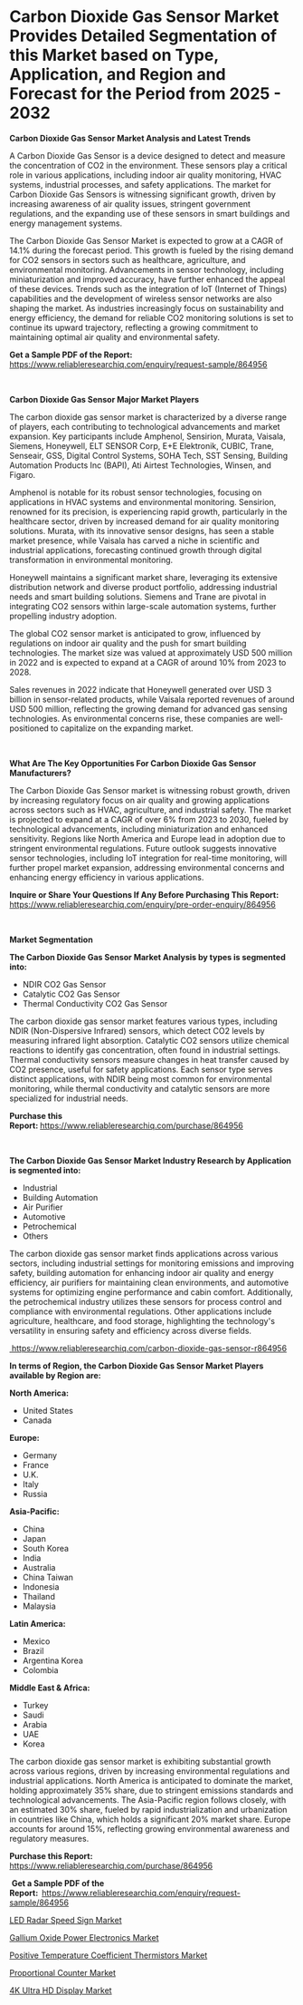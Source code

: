 <p><h1>Carbon Dioxide Gas Sensor Market Provides Detailed Segmentation of this Market based on Type, Application, and Region and Forecast for the Period from 2025 - 2032</h1></p><p><strong>Carbon Dioxide Gas Sensor Market Analysis and Latest Trends</strong></p>
<p><p>A Carbon Dioxide Gas Sensor is a device designed to detect and measure the concentration of CO2 in the environment. These sensors play a critical role in various applications, including indoor air quality monitoring, HVAC systems, industrial processes, and safety applications. The market for Carbon Dioxide Gas Sensors is witnessing significant growth, driven by increasing awareness of air quality issues, stringent government regulations, and the expanding use of these sensors in smart buildings and energy management systems.</p><p>The Carbon Dioxide Gas Sensor Market is expected to grow at a CAGR of 14.1% during the forecast period. This growth is fueled by the rising demand for CO2 sensors in sectors such as healthcare, agriculture, and environmental monitoring. Advancements in sensor technology, including miniaturization and improved accuracy, have further enhanced the appeal of these devices. Trends such as the integration of IoT (Internet of Things) capabilities and the development of wireless sensor networks are also shaping the market. As industries increasingly focus on sustainability and energy efficiency, the demand for reliable CO2 monitoring solutions is set to continue its upward trajectory, reflecting a growing commitment to maintaining optimal air quality and environmental safety.</p></p>
<p><strong>Get a Sample PDF of the Report:&nbsp;</strong> <a href="https://www.reliableresearchiq.com/enquiry/request-sample/864956?utm_campaign=1159&utm_medium=2&utm_source=Github&utm_content=ia&utm_term=11022025&utm_id=carbon-dioxide-gas-sensor">https://www.reliableresearchiq.com/enquiry/request-sample/864956</a></p>
<p>&nbsp;</p>
<p><strong>Carbon Dioxide Gas Sensor Major Market Players</strong></p>
<p><p>The carbon dioxide gas sensor market is characterized by a diverse range of players, each contributing to technological advancements and market expansion. Key participants include Amphenol, Sensirion, Murata, Vaisala, Siemens, Honeywell, ELT SENSOR Corp, E+E Elektronik, CUBIC, Trane, Senseair, GSS, Digital Control Systems, SOHA Tech, SST Sensing, Building Automation Products Inc (BAPI), Ati Airtest Technologies, Winsen, and Figaro.</p><p>Amphenol is notable for its robust sensor technologies, focusing on applications in HVAC systems and environmental monitoring. Sensirion, renowned for its precision, is experiencing rapid growth, particularly in the healthcare sector, driven by increased demand for air quality monitoring solutions. Murata, with its innovative sensor designs, has seen a stable market presence, while Vaisala has carved a niche in scientific and industrial applications, forecasting continued growth through digital transformation in environmental monitoring.</p><p>Honeywell maintains a significant market share, leveraging its extensive distribution network and diverse product portfolio, addressing industrial needs and smart building solutions. Siemens and Trane are pivotal in integrating CO2 sensors within large-scale automation systems, further propelling industry adoption.</p><p>The global CO2 sensor market is anticipated to grow, influenced by regulations on indoor air quality and the push for smart building technologies. The market size was valued at approximately USD 500 million in 2022 and is expected to expand at a CAGR of around 10% from 2023 to 2028.</p><p>Sales revenues in 2022 indicate that Honeywell generated over USD 3 billion in sensor-related products, while Vaisala reported revenues of around USD 500 million, reflecting the growing demand for advanced gas sensing technologies. As environmental concerns rise, these companies are well-positioned to capitalize on the expanding market.</p></p>
<p>&nbsp;</p>
<p><strong>What Are The Key Opportunities For Carbon Dioxide Gas Sensor Manufacturers?</strong></p>
<p><p>The Carbon Dioxide Gas Sensor market is witnessing robust growth, driven by increasing regulatory focus on air quality and growing applications across sectors such as HVAC, agriculture, and industrial safety. The market is projected to expand at a CAGR of over 6% from 2023 to 2030, fueled by technological advancements, including miniaturization and enhanced sensitivity. Regions like North America and Europe lead in adoption due to stringent environmental regulations. Future outlook suggests innovative sensor technologies, including IoT integration for real-time monitoring, will further propel market expansion, addressing environmental concerns and enhancing energy efficiency in various applications.</p></p>
<p><strong>Inquire or Share Your Questions If Any Before Purchasing This Report:</strong> <a href="https://www.reliableresearchiq.com/enquiry/pre-order-enquiry/864956?utm_campaign=1159&utm_medium=2&utm_source=Github&utm_content=ia&utm_term=11022025&utm_id=carbon-dioxide-gas-sensor">https://www.reliableresearchiq.com/enquiry/pre-order-enquiry/864956</a></p>
<p>&nbsp;</p>
<p><strong>Market Segmentation</strong></p>
<p><strong>The Carbon Dioxide Gas Sensor Market Analysis by types is segmented into:</strong></p>
<p><ul><li>NDIR CO2 Gas Sensor</li><li>Catalytic CO2 Gas Sensor</li><li>Thermal Conductivity CO2 Gas Sensor</li></ul></p>
<p><p>The carbon dioxide gas sensor market features various types, including NDIR (Non-Dispersive Infrared) sensors, which detect CO2 levels by measuring infrared light absorption. Catalytic CO2 sensors utilize chemical reactions to identify gas concentration, often found in industrial settings. Thermal conductivity sensors measure changes in heat transfer caused by CO2 presence, useful for safety applications. Each sensor type serves distinct applications, with NDIR being most common for environmental monitoring, while thermal conductivity and catalytic sensors are more specialized for industrial needs.</p></p>
<p><strong>Purchase this Report:&nbsp;</strong><a href="https://www.reliableresearchiq.com/purchase/864956?utm_campaign=1159&utm_medium=2&utm_source=Github&utm_content=ia&utm_term=11022025&utm_id=carbon-dioxide-gas-sensor">https://www.reliableresearchiq.com/purchase/864956</a></p>
<p>&nbsp;</p>
<p><strong>The Carbon Dioxide Gas Sensor Market Industry Research by Application is segmented into:</strong></p>
<p><ul><li>Industrial</li><li>Building Automation</li><li>Air Purifier</li><li>Automotive</li><li>Petrochemical</li><li>Others</li></ul></p>
<p><p>The carbon dioxide gas sensor market finds applications across various sectors, including industrial settings for monitoring emissions and improving safety, building automation for enhancing indoor air quality and energy efficiency, air purifiers for maintaining clean environments, and automotive systems for optimizing engine performance and cabin comfort. Additionally, the petrochemical industry utilizes these sensors for process control and compliance with environmental regulations. Other applications include agriculture, healthcare, and food storage, highlighting the technology's versatility in ensuring safety and efficiency across diverse fields.</p></p>
<p><a href="https://www.reliableresearchiq.com/carbon-dioxide-gas-sensor-r864956?utm_campaign=1159&utm_medium=2&utm_source=Github&utm_content=ia&utm_term=11022025&utm_id=carbon-dioxide-gas-sensor">&nbsp;https://www.reliableresearchiq.com/carbon-dioxide-gas-sensor-r864956</a></p>
<p><strong>In terms of Region, the Carbon Dioxide Gas Sensor Market Players available by Region are:</strong></p>
<p>
    <p> <strong> North America: </strong>
        <ul>
            <li>United States</li>
            <li>Canada</li>
        </ul>
        </p> 
    <p> <strong> Europe: </strong>
        <ul>
            <li>Germany</li>
            <li>France</li>
            <li>U.K.</li>
            <li>Italy</li>
            <li>Russia</li>
        </ul>
        </p> 
    <p> <strong> Asia-Pacific: </strong>
        <ul>
            <li>China</li>
            <li>Japan</li>
            <li>South Korea</li>
            <li>India</li>
            <li>Australia</li>
            <li>China Taiwan</li>
            <li>Indonesia</li>
            <li>Thailand</li>
            <li>Malaysia</li>
        </ul>
        </p> 
    <p> <strong> Latin America: </strong>
        <ul>
            <li>Mexico</li>
            <li>Brazil</li>
            <li>Argentina Korea</li>
            <li>Colombia</li>
        </ul>
        </p> 
    <p> <strong> Middle East & Africa: </strong>
        <ul>
            <li>Turkey</li>
            <li>Saudi</li>
            <li>Arabia</li>
            <li>UAE</li>
            <li>Korea</li>
        </ul>
    </p>
    </p>
<p><p>The carbon dioxide gas sensor market is exhibiting substantial growth across various regions, driven by increasing environmental regulations and industrial applications. North America is anticipated to dominate the market, holding approximately 35% share, due to stringent emissions standards and technological advancements. The Asia-Pacific region follows closely, with an estimated 30% share, fueled by rapid industrialization and urbanization in countries like China, which holds a significant 20% market share. Europe accounts for around 15%, reflecting growing environmental awareness and regulatory measures.</p></p>
<p><strong>Purchase this Report: </strong><a href="https://www.reliableresearchiq.com/purchase/864956?utm_campaign=1159&utm_medium=2&utm_source=Github&utm_content=ia&utm_term=11022025&utm_id=carbon-dioxide-gas-sensor">https://www.reliableresearchiq.com/purchase/864956</a></p>
<p>&nbsp;<strong>Get a Sample PDF of the Report:&nbsp;&nbsp;</strong><a href="https://www.reliableresearchiq.com/enquiry/request-sample/864956?utm_campaign=1159&utm_medium=2&utm_source=Github&utm_content=ia&utm_term=11022025&utm_id=carbon-dioxide-gas-sensor">https://www.reliableresearchiq.com/enquiry/request-sample/864956</a></p>
<p><strong></strong></p>
<p><p><a href="https://github.com/yecafbiso/Market-Research-Report-List-1/blob/main/led-radar-speed-sign-market.md?utm_campaign=1159&utm_medium=2&utm_source=Github&utm_content=ia&utm_term=11022025&utm_id=carbon-dioxide-gas-sensor">LED Radar Speed Sign Market</a></p><p><a href="https://github.com/pumbairida/Market-Research-Report-List-1/blob/main/gallium-oxide-power-electronics-market.md?utm_campaign=1159&utm_medium=2&utm_source=Github&utm_content=ia&utm_term=11022025&utm_id=carbon-dioxide-gas-sensor">Gallium Oxide Power Electronics Market</a></p><p><a href="https://github.com/ancsyanagha/Market-Research-Report-List-1/blob/main/positive-temperature-coefficient-thermistors-market.md?utm_campaign=1159&utm_medium=2&utm_source=Github&utm_content=ia&utm_term=11022025&utm_id=carbon-dioxide-gas-sensor">Positive Temperature Coefficient Thermistors Market</a></p><p><a href="https://github.com/zoccohaniech/Market-Research-Report-List-1/blob/main/proportional-counter-market.md?utm_campaign=1159&utm_medium=2&utm_source=Github&utm_content=ia&utm_term=11022025&utm_id=carbon-dioxide-gas-sensor">Proportional Counter Market</a></p><p><a href="https://github.com/ansanokajabi/Market-Research-Report-List-1/blob/main/4k-ultra-hd-display-market.md?utm_campaign=1159&utm_medium=2&utm_source=Github&utm_content=ia&utm_term=11022025&utm_id=carbon-dioxide-gas-sensor">4K Ultra HD Display Market</a></p></p>